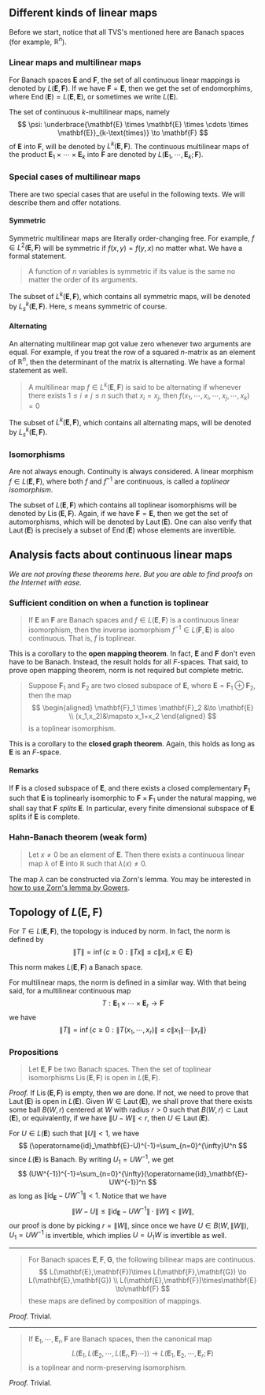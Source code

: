 ## Different kinds of linear maps

Before we start, notice that all TVS's mentioned here are Banach spaces (for example, $\mathbb{R}^n$).

### Linear maps and multilinear maps

For Banach spaces $\mathbf{E}$ and $\mathbf{F}$, the set of all continuous linear mappings is denoted by $L(\mathbf{E},\mathbf{F})$. If we have $\mathbf{F}=\mathbf{E}$, then we get the set of endomorphims, where $\operatorname{End}(\mathbf{E})=L(\mathbf{E},\mathbf{E})$, or sometimes we write $L(\mathbf{E})$.

The set of continuous $k$-multilinear maps, namely
$$
\psi: \underbrace{\mathbf{E} \times \mathbf{E} \times \cdots \times \mathbf{E}}_{k-\text{times}} \to \mathbf{F}
$$
of $\mathbf{E}$ into $\mathbf{F}$, will be denoted by $L^k(\mathbf{E},\mathbf{F})$. The continuous multilinear maps of the product $\mathbf{E}_1\times\cdots\times\mathbf{E}_k$ into $\mathbf{F}$ are denoted by $L(\mathbf{E}_1,\cdots,\mathbf{E}_k;\mathbf{F})$.

### Special cases of multilinear maps

There are two special cases that are useful in the following texts. We will describe them and offer notations.

#### Symmetric

Symmetric multilinear maps are literally order-changing free. For example, $f \in L^2(\mathbf{E},\mathbf{F})$ will be symmetric if $f(x,y)=f(y,x)$ no matter what. We have a formal statement.

> A function of $n$ variables is symmetric if its value is the same no matter the order of its arguments.

The subset of $L^k(\mathbf{E},\mathbf{F})$, which contains all symmetric maps, will be denoted by $L^k_s(\mathbf{E},\mathbf{F})$. Here, $s$ means symmetric of course.

#### Alternating

An alternating multilinear map got value zero whenever two arguments are equal. For example, if you treat the row of a squared $n$-matrix as an element of $\mathbb{R}^n$, then the determinant of the matrix is alternating. We have a formal statement as well.

>A multilinear map $f \in L^k(\mathbf{E},\mathbf{F})$ is said to be alternating if whenever there exists $1 \leq i \neq j \leq n$ such that $x_i=x_j$, then $f(x_1,\cdots,x_i,\cdots,x_j,\cdots,x_k)=0$

The subset of $L^k(\mathbf{E},\mathbf{F})$, which contains all alternating maps, will be denoted by $L^k_s(\mathbf{E},\mathbf{F})$.

### Isomorphisms

Are not always enough. Continuity is always considered. A linear morphism $f \in L(\mathbf{E},\mathbf{F})$, where both $f$ and $f^{-1}$ are continuous, is called a *toplinear isomorphism*.

The subset of $L(\mathbf{E},\mathbf{F})$ which contains all toplinear isomorphisms will be denoted by $\operatorname{Lis}(\mathbf{E},\mathbf{F})$. Again, if we have $\mathbf{F}=\mathbf{E}$, then we get the set of automorphisms, which will be denoted by $\operatorname{Laut}(\mathbf{E})$. One can also verify that $\operatorname{Laut}(\mathbf{E})$ is precisely a subset of $\operatorname{End}(\mathbf{E})$ whose elements are invertible.

## Analysis facts about continuous linear maps

*We are not proving these theorems here. But you are able to find proofs on the Internet with ease.*

### Sufficient condition on when a function is toplinear

> If $\mathbf{E}$ an $\mathbf{F}$ are Banach spaces and $f \in L(\mathbf{E},\mathbf{F})$ is a continuous linear isomorphism, then the inverse isomorphism $f^{-1}\in L(\mathbf{F},\mathbf{E})$ is also continuous. That is, $f$ is toplinear.

This is a corollary to the **open mapping theorem**. In fact, $\mathbf{E}$ and $\mathbf{F}$ don't even have to be Banach. Instead, the result holds for all $F$-spaces. That said, to prove open mapping theorem, norm is not required but complete metric.

> Suppose $\mathbf{F}_1$ and $\mathbf{F}_2$ are two closed subspace of $\mathbf{E}$, where $\mathbf{E}=\mathbf{F}_1 \oplus \mathbf{F}_2$, then the map
> $$
> \begin{aligned}
> \mathbf{F}_1 \times \mathbf{F}_2 &\to \mathbf{E} \\
> (x_1,x_2)&\mapsto x_1+x_2
> \end{aligned}
> $$
> is a toplinear isomorphism.

This is a corollary to the **closed graph theorem**. Again, this holds as long as $\mathbf{E}$ is an $F$-space.

#### Remarks

If $\mathbf{F}$ is a closed subspace of $\mathbf{E}$, and there exists a closed complementary $\mathbf{F}_1$ such that $\mathbf{E}$ is toplinearly isomorphic to $\mathbf{F} \times \mathbf{F}_1$ under the natural mapping, we shall say that $\mathbf{F}$ *splits* $\mathbf{E}$. In particular, every finite dimensional subspace of $\mathbf{E}$ splits if $\mathbf{E}$ is complete.

### Hahn-Banach theorem (weak form)

> Let $x \neq 0$ be an element of $\mathbf{E}$. Then there exists a continuous linear map $\lambda$ of $\mathbf{E}$ into $\mathbb{R}$ such that $\lambda(x) \neq 0$.

The map $\lambda$ can be constructed via Zorn's lemma. You may be interested in [how to use Zorn's lemma by Gowers](https://gowers.wordpress.com/2008/08/12/how-to-use-zorns-lemma/).

## Topology of $L(\mathbf{E},\mathbf{F})$

For $T \in L(\mathbf{E},\mathbf{F})$, the topology is induced by norm. In fact, the norm is defined by
$$
\lVert T \rVert=\inf\{c \geq 0: \lVert Tx \rVert \leq c \lVert x \rVert,x \in \mathbf{E}\}
$$

This norm makes $L(\mathbf{E},\mathbf{F})$ a Banach space.

For multilinear maps, the norm is defined in a similar way. With that being said, for a multilinear continuous map
$$
T: \mathbf{E}_1 \times\cdots\times\mathbf{E}_r \to \mathbf{F}
$$
we have
$$
\lVert T \rVert = \inf\{c \geq 0:\lVert T(x_1,\cdots,x_r)\rVert\leq c\lVert{x_1}\rVert\cdots\lVert{x_r}\rVert\}
$$

### Propositions

> Let $\mathbf{E},\mathbf{F}$ be two Banach spaces. Then the set of toplinear isomorphisms $\operatorname{Lis}(\mathbf{E},\mathbf{F})$ is open in $L(\mathbf{E},\mathbf{F})$.

*Proof.* If $\operatorname{Lis}(\mathbf{E},\mathbf{F})$ is empty, then we are done. If not, we need to prove that $\operatorname{Laut}(\mathbf{E})$ is open in $L(\mathbf{E})$. Given $W \in \operatorname{Laut}(\mathbf{E})$, we shall prove that there exists some ball $B(W,r)$ centered at $W$ with radius $r>0$ such that $B(W,r) \subset \operatorname{Laut}(\mathbf{E})$, or equivalently, if we have $\lVert U-W \rVert<r$, then $U \in \operatorname{Laut}(\mathbf{E})$.

For $U \in L(\mathbf{E})$ such that $\lVert U \rVert <1$,  we have
$$
(\operatorname{id}_\mathbf{E}-U)^{-1}=\sum_{n=0}^{\infty}U^n
$$
since $L(\mathbf{E})$ is Banach. By writing $U_1=UW^{-1}$, we get
$$
(UW^{-1})^{-1}=\sum_{n=0}^{\infty}(\operatorname{id}_\mathbf{E}-UW^{-1})^n
$$
as long as $\lVert \operatorname{id}_\mathbf{E}-UW^{-1}\rVert <1$. Notice that we have
$$
\lVert W-U\rVert \leq \lVert \operatorname{id}_\mathbf{E}-UW^{-1}\rVert\cdot\lVert W \rVert<\lVert W \rVert,
$$
our proof is done by picking $r=\lVert W \rVert$, since once we have $U \in B(W,\lVert W \rVert)$, $U_1=UW^{-1}$ is invertible, which implies $U=U_1W$ is invertible as well.

---

> For Banach spaces $\mathbf{E},\mathbf{F},\mathbf{G}$, the following bilinear maps are continuous.
> $$
> L(\mathbf{E},\mathbf{F})\times L(\mathbf{F},\mathbf{G}) \to L(\mathbf{E},\mathbf{G}) \\
> L(\mathbf{E},\mathbf{F})\times\mathbf{E} \to\mathbf{F}
> $$
> these maps are defined by composition of mappings.

*Proof.* Trivial.

---

> If $\mathbf{E}_1,\cdots,\mathbf{E}_r,\mathbf{F}$ are Banach spaces, then the canonical map
> $$
> L(\mathbf{E}_1,L(\mathbf{E}_2,\cdots,L(\mathbf{E}_r,\mathbf{F})\cdots)) \to L(\mathbf{E}_1,\mathbf{E}_2,\cdots,\mathbf{E}_r;\mathbf{F})
> $$
> is a toplinear and norm-preserving isomorphism.

*Proof.* Trivial.